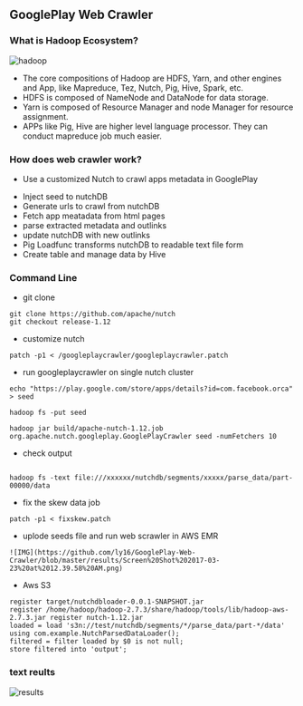 ## GooglePlay Web Crawler
### What is Hadoop Ecosystem?
![hadoop](https://github.com/ly16/GooglePlay-Web-Crawler/blob/master/results/1232046853.jpg)
- The core compositions of Hadoop are HDFS, Yarn, and other engines and App, like Mapreduce, Tez, Nutch, Pig, Hive, Spark, etc.
- HDFS is composed of NameNode and DataNode for data storage.
- Yarn is composed of Resource Manager and node Manager for resource assignment.
- APPs like Pig, Hive are higher level language processor. They can conduct mapreduce job much easier.

### How does web crawler work?
- Use a customized Nutch to crawl apps metadata in GooglePlay
* Inject seed to nutchDB
* Generate urls to crawl from nutchDB
* Fetch app meatadata from html pages
* parse extracted metadata and outlinks
* update nutchDB with new outlinks
* Pig Loadfunc transforms nutchDB to readable text file form
* Create table and manage data by Hive

### Command Line
* git clone 
```
git clone https://github.com/apache/nutch
git checkout release-1.12
```
* customize nutch
```
patch -p1 < /googleplaycrawler/googleplaycrawler.patch
```
* run googleplaycrawler on single nutch cluster
```
echo "https://play.google.com/store/apps/details?id=com.facebook.orca" > seed

hadoop fs -put seed 

hadoop jar build/apache-nutch-1.12.job org.apache.nutch.googleplay.GooglePlayCrawler seed -numFetchers 10

```
* check output

```

hadoop fs -text file:///xxxxxx/nutchdb/segments/xxxxx/parse_data/part-00000/data

```
* fix the skew data job
```
patch -p1 < fixskew.patch
```
* uplode seeds file and run web scrawler in AWS EMR
```
![IMG](https://github.com/ly16/GooglePlay-Web-Crawler/blob/master/results/Screen%20Shot%202017-03-23%20at%2012.39.58%20AM.png)
```
* Aws S3
```
register target/nutchdbloader-0.0.1-SNAPSHOT.jar
register /home/hadoop/hadoop-2.7.3/share/hadoop/tools/lib/hadoop-aws-2.7.3.jar register nutch-1.12.jar
loaded = load 's3n://test/nutchdb/segments/*/parse_data/part-*/data' using com.example.NutchParsedDataLoader();
filtered = filter loaded by $0 is not null;
store filtered into 'output';
```
### text reults
![results](https://github.com/ly16/GooglePlay-Web-Crawler/blob/master/results/Screen%20Shot%202017-03-23%20at%2012.43.29%20AM.png?raw=true)
